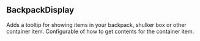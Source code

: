 ## BackpackDisplay
Adds a tooltip for showing items in your backpack, shulker box or other container item.
Configurable of how to get contents for the container item.